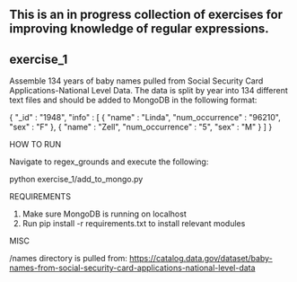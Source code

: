 This is an in progress collection of exercises for improving knowledge of regular expressions.
----------------------------------------------------------------------------------------------

exercise_1
----------
Assemble 134 years of baby names pulled from Social Security Card Applications-National Level Data. The data is split by
year into 134 different text files and should be added to MongoDB in the following format:

{
	"_id" : "1948",
	"info" : [
		{
			"name" : "Linda",
			"num_occurrence" : "96210",
			"sex" : "F"
		},
        {
			"name" : "Zell",
			"num_occurrence" : "5",
			"sex" : "M"
		}
	]
}

HOW TO RUN

Navigate to regex_grounds and execute the following:

python exercise_1/add_to_mongo.py 

REQUIREMENTS

1) Make sure MongoDB is running on localhost
2) Run pip install -r requirements.txt to install relevant modules

MISC

/names directory is pulled from:
https://catalog.data.gov/dataset/baby-names-from-social-security-card-applications-national-level-data

